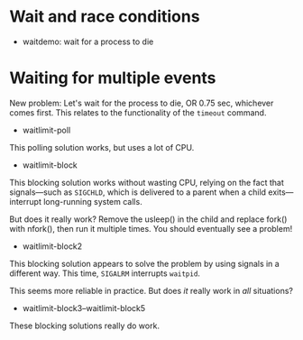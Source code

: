 # Wait and race conditions

* waitdemo: wait for a process to die

# Waiting for multiple events

New problem: Let's wait for the process to die, OR 0.75 sec, whichever
comes first. This relates to the functionality of the `timeout`
command.

* waitlimit-poll

This polling solution works, but uses a lot of CPU.

* waitlimit-block

This blocking solution works without wasting CPU, relying on the fact
that signals—such as `SIGCHLD`, which is delivered to a parent when a
child exits—interrupt long-running system calls.

But does it really work? Remove the usleep() in the child and replace
fork() with nfork(), then run it multiple times. You should eventually
see a problem!

* waitlimit-block2

This blocking solution appears to solve the problem by using signals
in a different way. This time, `SIGALRM` interrupts `waitpid`.

This seems more reliable in practice. But does *it* really work in
*all* situations?

* waitlimit-block3–waitlimit-block5

These blocking solutions really do work.
